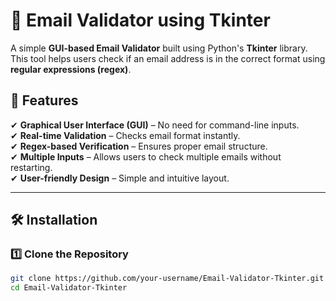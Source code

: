 # 📧 Email Validator using Tkinter

A simple **GUI-based Email Validator** built using Python's **Tkinter** library. This tool helps users check if an email address is in the correct format using **regular expressions (regex)**.

## 🚀 Features
✔ **Graphical User Interface (GUI)** – No need for command-line inputs.  
✔ **Real-time Validation** – Checks email format instantly.  
✔ **Regex-based Verification** – Ensures proper email structure.  
✔ **Multiple Inputs** – Allows users to check multiple emails without restarting.  
✔ **User-friendly Design** – Simple and intuitive layout.  

---

## 🛠️ Installation

### **1️⃣ Clone the Repository**
```sh
git clone https://github.com/your-username/Email-Validator-Tkinter.git
cd Email-Validator-Tkinter
